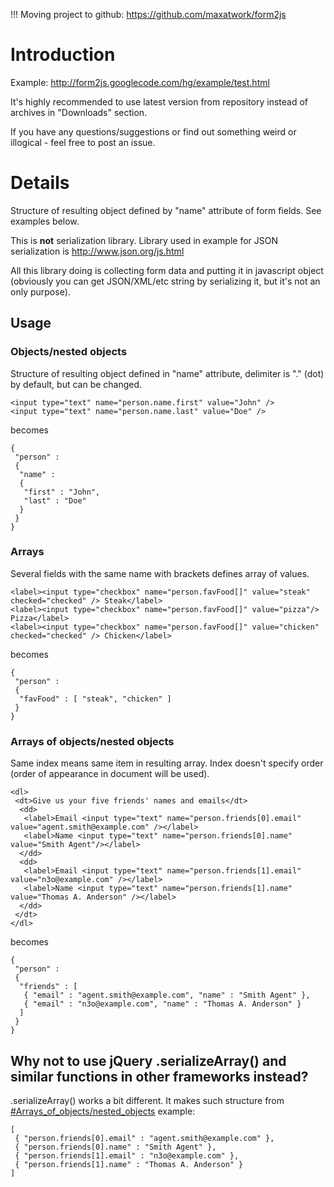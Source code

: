 !!! Moving project to github: https://github.com/maxatwork/form2js

# Introduction #

Example:
http://form2js.googlecode.com/hg/example/test.html

It's highly recommended to use latest version from repository instead of archives in "Downloads" section.

If you have any questions/suggestions or find out something weird or illogical - feel free to post an issue.

# Details #

Structure of resulting object defined by "name" attribute of form fields. See examples below.

This is **not** serialization library. Library used in example for JSON serialization is http://www.json.org/js.html

All this library doing is collecting form data and putting it in javascript object (obviously you can get JSON/XML/etc string by serializing it, but it's not an only purpose).

## Usage ##

### Objects/nested objects ###
Structure of resulting object defined in "name" attribute, delimiter is "." (dot) by default, but can be changed.

```
<input type="text" name="person.name.first" value="John" />
<input type="text" name="person.name.last" value="Doe" />
```

becomes

```
{
 "person" :
 {
  "name" :
  {
   "first" : "John",
   "last" : "Doe"
  }
 }
}
```

### Arrays ###
Several fields with the same name with brackets defines array of values.
```
<label><input type="checkbox" name="person.favFood[]" value="steak" checked="checked" /> Steak</label>
<label><input type="checkbox" name="person.favFood[]" value="pizza"/> Pizza</label>
<label><input type="checkbox" name="person.favFood[]" value="chicken" checked="checked" /> Chicken</label>
```

becomes

```
{
 "person" :
 {
  "favFood" : [ "steak", "chicken" ]
 }
}
```

### Arrays of objects/nested objects ###
Same index means same item in resulting array. Index doesn't specify order (order of appearance in document will be used).

```
<dl>
 <dt>Give us your five friends' names and emails</dt>
  <dd>
   <label>Email <input type="text" name="person.friends[0].email" value="agent.smith@example.com" /></label>
   <label>Name <input type="text" name="person.friends[0].name" value="Smith Agent"/></label>
  </dd>
  <dd>
   <label>Email <input type="text" name="person.friends[1].email" value="n3o@example.com" /></label>
   <label>Name <input type="text" name="person.friends[1].name" value="Thomas A. Anderson" /></label>
  </dd>
 </dt>
</dl>
```

becomes

```
{
 "person" :
 {
  "friends" : [
   { "email" : "agent.smith@example.com", "name" : "Smith Agent" },
   { "email" : "n3o@example.com", "name" : "Thomas A. Anderson" }
  ]
 }
}
```

## Why not to use jQuery .serializeArray() and similar functions in other frameworks instead? ##
.serializeArray() works a bit different. It makes such structure from [#Arrays\_of\_objects/nested\_objects](#Arrays_of_objects/nested_objects.md) example:
```
[
 { "person.friends[0].email" : "agent.smith@example.com" },
 { "person.friends[0].name" : "Smith Agent" },
 { "person.friends[1].email" : "n3o@example.com" },
 { "person.friends[1].name" : "Thomas A. Anderson" }
]
```